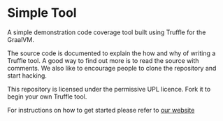 # Simple Tool

A simple demonstration code coverage tool built using Truffle for the GraalVM.

The source code is documented to explain the how and why of writing a Truffle
tool. A good way to find out more is to read the source with comments. We also
like to encourage people to clone the repository and start hacking.

This repository is licensed under the permissive UPL licence. Fork it to begin
your own Truffle tool.

For instructions on how to get started please refer to [our
website](https://www.graalvm.org/docs/graalvm-as-a-platform/implement-instrument/)
